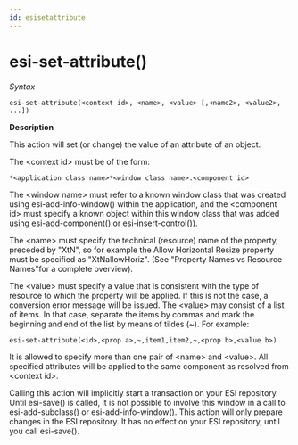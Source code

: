```yaml
---
id: esisetattribute
---
```


# esi-set-attribute()

*Syntax*

```
esi-set-attribute(<context id>, <name>, <value> [,<name2>, <value2>, ...])
```

**Description**

This action will set (or change) the value of an attribute of an object.

The \<context id> must be of the form:

```
*<application class name>*<window class name>.<component id>
```

The \<window name> must refer to a known window class that was created using esi-add-info-window() within the application, and the \<component id> must specify a known object within this window class that was added using esi-add-component() or esi-insert-control()).

The \<name> must specify the technical (resource) name of the property, preceded by "XtN", so for example the Allow Horizontal Resize property must be specified as "XtNallowHoriz". (See "Property Names vs Resource Names"for a complete overview).

The \<value> must specify a value that is consistent with the type of resource to which the property will be applied. If this is not the case, a conversion error message will be issued. The \<value> may consist of a list of items. In that case, separate the items by commas and mark the beginning and end of the list by means of tildes (~). For example:

```
esi-set-attribute(<id>,<prop a>,~,item1,item2,~,<prop b>,<value b>)
```

It is allowed to specify more than one pair of \<name> and \<value>. All specified attributes will be applied to the same component as resolved from \<context id>.

Calling this action will implicitly start a transaction on your ESI repository. Until esi-save() is called, it is not possible to involve this window in a call to esi-add-subclass() or esi-add-info-window(). This action will only prepare changes in the ESI repository. It has no effect on your ESI repository, until you call esi-save().